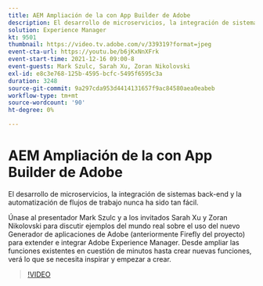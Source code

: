 ```yaml
---
title: AEM Ampliación de la con App Builder de Adobe
description: El desarrollo de microservicios, la integración de sistemas back-end y la automatización de flujos de trabajo nunca ha sido tan fácil.
solution: Experience Manager
kt: 9501
thumbnail: https://video.tv.adobe.com/v/339319?format=jpeg
event-cta-url: https://youtu.be/b6jKxNnXFrk
event-start-time: 2021-12-16 09:00-8
event-guests: Mark Szulc, Sarah Xu, Zoran Nikolovski
exl-id: e8c3e768-125b-4595-bcfc-5495f6595c3a
duration: 3248
source-git-commit: 9a297cda953d4414131657f9ac84580aea0eabeb
workflow-type: tm+mt
source-wordcount: '90'
ht-degree: 0%

---
```


# AEM Ampliación de la con App Builder de Adobe

El desarrollo de microservicios, la integración de sistemas back-end y la automatización de flujos de trabajo nunca ha sido tan fácil.

Únase al presentador Mark Szulc y a los invitados Sarah Xu y Zoran Nikolovski para discutir ejemplos del mundo real sobre el uso del nuevo Generador de aplicaciones de Adobe (anteriormente Firefly del proyecto) para extender e integrar Adobe Experience Manager.  Desde ampliar las funciones existentes en cuestión de minutos hasta crear nuevas funciones, verá lo que se necesita inspirar y empezar a crear.

>[!VIDEO](https://video.tv.adobe.com/v/339319/?quality=12&learn=on)
